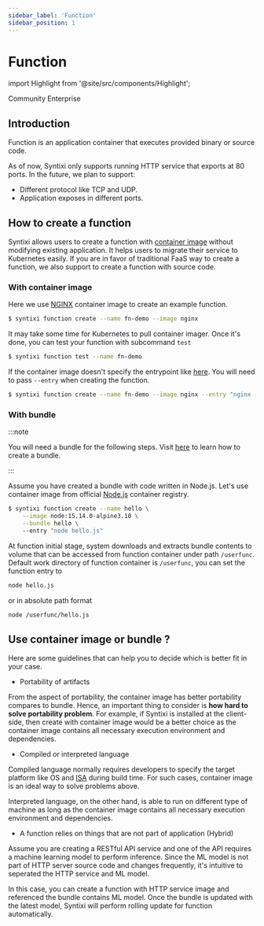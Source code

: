 ```yaml
---
sidebar_label: 'Function'
sidebar_position: 1
---
```


# Function

import Highlight from '@site/src/components/Highlight';

<div class="pill-list">
    <Highlight color="rgb(31 167 138)">Community</Highlight>
    <Highlight color="rgb(238 67 110)">Enterprise</Highlight>
</div>

## Introduction

Function is an application container that executes provided binary or source code.

As of now, Syntixi only supports running HTTP service that exports at 80 ports. In the future, we plan to support:

* Different protocol like TCP and UDP.
* Application exposes in different ports.

## How to create a function

Syntixi allows users to create a function with [container image](https://www.docker.com/resources/what-container) without
modifying existing application. It helps users to migrate their service to Kubernetes easily. If you are in favor of
traditional FaaS way to create a function, we also support to create a function with source code.

### With container image

Here we use [NGINX](https://hub.docker.com/_/nginx) container image to create an example function.

```sh
$ syntixi function create --name fn-demo --image nginx
```

It may take some time for Kubernetes to pull container imager. Once it's done, you can test your function with
subcommand `test`

```sh
$ syntixi function test --name fn-demo
```

If the container image doesn't specify the entrypoint like [here](https://github.com/nginxinc/docker-nginx/blob/f958fbacada447737319e979db45a1da49123142/mainline/debian/Dockerfile#L116).
You will need to pass `--entry` when creating the function.

```sh
$ syntixi function create --name fn-demo --image nginx --entry "nginx -g daemon off;"
```

### With bundle

:::note

You will need a bundle for the following steps. Visit [here](bundle.md#single-file) to learn how to create a bundle.

:::

Assume you have created a bundle with code written in Node.js. 
Let's use container image from official [Node.js](https://hub.docker.com/_/node) container registry.

```bash
$ syntixi function create --name hello \
    --image node:15.14.0-alpine3.10 \
    --bundle hello \ 
    --entry "node hello.js"
```

At function initial stage, system downloads and extracts bundle contents to volume that 
can be accessed from function container under path `/userfunc`. Default work directory 
of function container is `/userfunc`, you can set the function entry to

```bash
node hello.js
```

or in absolute path format

```bash
node /userfunc/hello.js
```

## Use container image or bundle ?

Here are some guidelines that can help you to decide which is better fit in your case.

* Portability of artifacts

From the aspect of portability, the container image has better portability compares to bundle.
Hence, an important thing to consider is **how hard to solve portability problem**.
For example, if Syntixi is installed at the client-side, then create with container image would be a better choice as 
the container image contains all necessary execution environment and dependencies.

* Compiled or interpreted language

Compiled language normally requires developers to specify the target platform like OS and [ISA](https://en.wikipedia.org/wiki/Instruction_set_architecture)
during build time. For such cases, container image is an ideal way to solve problems above.

Interpreted language, on the other hand, is able to run on different type of machine as long as 
the container image contains all necessary execution environment and dependencies.

* A function relies on things that are not part of application (Hybrid)

Assume you are creating a RESTful API service and one of the API requires a machine learning model to perform inference.
Since the ML model is not part of HTTP server source code and changes frequently, it's intuitive to seperated the HTTP service
and ML model. 

In this case, you can create a function with HTTP service image and referenced the bundle contains ML model. Once the
bundle is updated with the latest model, Syntixi will perform rolling update for function automatically.
